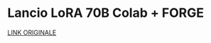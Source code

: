 # Lancio LoRA 70B Colab + FORGE

[LINK ORIGINALE](https://chatgpt.com/c/687a5f51-0648-800d-aab6-ea6b654f5a9f)
